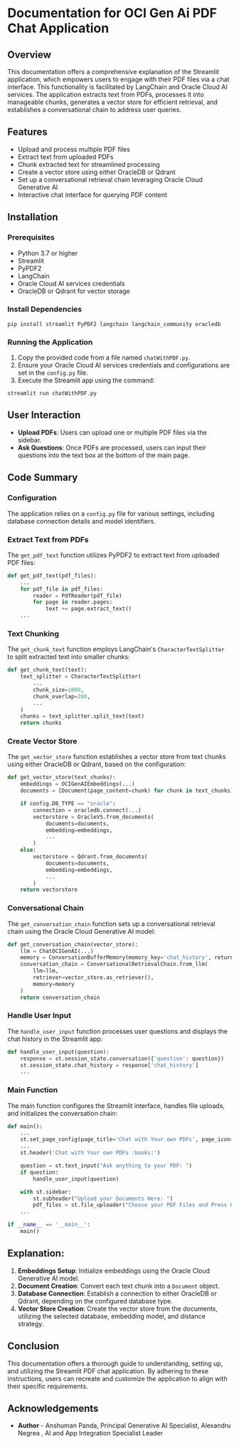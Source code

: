 # Documentation for OCI Gen Ai PDF Chat Application

## Overview

This documentation offers a comprehensive explanation of the Streamlit application, which empowers users to engage with their PDF files via a chat interface. This functionality is facilitated by LangChain and Oracle Cloud AI services. The application extracts text from PDFs, processes it into manageable chunks, generates a vector store for efficient retrieval, and establishes a conversational chain to address user queries.

## Features

- Upload and process multiple PDF files
- Extract text from uploaded PDFs
- Chunk extracted text for streamlined processing
- Create a vector store using either OracleDB or Qdrant
- Set up a conversational retrieval chain leveraging Oracle Cloud Generative AI
- Interactive chat interface for querying PDF content

## Installation

### Prerequisites

- Python 3.7 or higher
- Streamlit
- PyPDF2
- LangChain
- Oracle Cloud AI services credentials
- OracleDB or Qdrant for vector storage

### Install Dependencies

```
pip install streamlit PyPDF2 langchain langchain_community oracledb
```

### Running the Application

1. Copy the provided code from a file named `chatWithPDF.py`.
2. Ensure your Oracle Cloud AI services credentials and configurations are set in the `config.py` file.
3. Execute the Streamlit app using the command:

```
streamlit run chatWithPDF.py
```

## User Interaction

- **Upload PDFs**: Users can upload one or multiple PDF files via the sidebar.
- **Ask Questions**: Once PDFs are processed, users can input their questions into the text box at the bottom of the main page.

## Code Summary

### Configuration

The application relies on a `config.py` file for various settings, including database connection details and model identifiers.

### Extract Text from PDFs

The `get_pdf_text` function utilizes PyPDF2 to extract text from uploaded PDF files:

```python
def get_pdf_text(pdf_files):
    ...
    for pdf_file in pdf_files:
        reader = PdfReader(pdf_file)
        for page in reader.pages:
            text += page.extract_text()
    ...
```

### Text Chunking

The `get_chunk_text` function employs LangChain's `CharacterTextSplitter` to split extracted text into smaller chunks:

```python
def get_chunk_text(text):
    text_splitter = CharacterTextSplitter(
        ...
        chunk_size=1000,
        chunk_overlap=200,
        ...
    )
    chunks = text_splitter.split_text(text)
    return chunks
```

### Create Vector Store

The `get_vector_store` function establishes a vector store from text chunks using either OracleDB or Qdrant, based on the configuration:

```python
def get_vector_store(text_chunks):
    embeddings = OCIGenAIEmbeddings(...)
    documents = [Document(page_content=chunk) for chunk in text_chunks]

    if config.DB_TYPE == "oracle":
        connection = oracledb.connect(...)
        vectorstore = OracleVS.from_documents(
            documents=documents,
            embedding=embeddings,
            ...
        )
    else:
        vectorstore = Qdrant.from_documents(
            documents=documents,
            embedding=embeddings,
            ...
        )
    return vectorstore
```

### Conversational Chain

The `get_conversation_chain` function sets up a conversational retrieval chain using the Oracle Cloud Generative AI model:

```python
def get_conversation_chain(vector_store):
    llm = ChatOCIGenAI(...)
    memory = ConversationBufferMemory(memory_key='chat_history', return_messages=True)
    conversation_chain = ConversationalRetrievalChain.from_llm(
        llm=llm,
        retriever=vector_store.as_retriever(),
        memory=memory
    )
    return conversation_chain
```

### Handle User Input

The `handle_user_input` function processes user questions and displays the chat history in the Streamlit app:

```python
def handle_user_input(question):
    response = st.session_state.conversation({'question': question})
    st.session_state.chat_history = response['chat_history']
    ...
```

### Main Function

The main function configures the Streamlit interface, handles file uploads, and initializes the conversation chain:

```python
def main():
    ...
    st.set_page_config(page_title='Chat with Your own PDFs', page_icon=':books:')
    ...
    st.header('Chat with Your own PDFs :books:')

    question = st.text_input("Ask anything to your PDF: ")
    if question:
        handle_user_input(question)

    with st.sidebar:
        st.subheader("Upload your Documents Here: ")
        pdf_files = st.file_uploader("Choose your PDF Files and Press OK", type=['pdf'], accept_multiple_files=True)
    ...

if __name__ == '__main__':
    main()
```

## Explanation:

1. **Embeddings Setup**: Initialize embeddings using the Oracle Cloud Generative AI model.
2. **Document Creation**: Convert each text chunk into a `Document` object.
3. **Database Connection**: Establish a connection to either OracleDB or Qdrant, depending on the configured database type.
4. **Vector Store Creation**: Create the vector store from the documents, utilizing the selected database, embedding model, and distance strategy.

## Conclusion

This documentation offers a thorough guide to understanding, setting up, and utilizing the Streamlit PDF chat application. By adhering to these instructions, users can recreate and customize the application to align with their specific requirements.


## Acknowledgements

* **Author** - Anshuman Panda, Principal Generative AI Specialist, Alexandru Negrea , AI and App Integration Specialist Leader